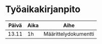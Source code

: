 # Työaikakirjanpito

**Päivä**|**Aika**|**Aihe**
---------|--------|--------
13.11|1h|Määrittelydokumentti
